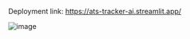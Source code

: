 Deployment link: https://ats-tracker-ai.streamlit.app/


![image](https://github.com/DevanshUpadhyay26/ATS-Tracker-using-genAi/assets/66689359/38a26284-d5e8-452a-b117-a4ad1fb97b1c)
